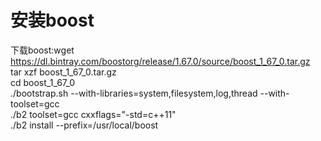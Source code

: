 # 安装boost
下载boost:wget https://dl.bintray.com/boostorg/release/1.67.0/source/boost_1_67_0.tar.gz  
tar xzf boost_1_67_0.tar.gz  
cd boost_1_67_0  
./bootstrap.sh --with-libraries=system,filesystem,log,thread --with-toolset=gcc  
./b2 toolset=gcc cxxflags="-std=c++11"  
./b2 install --prefix=/usr/local/boost  
